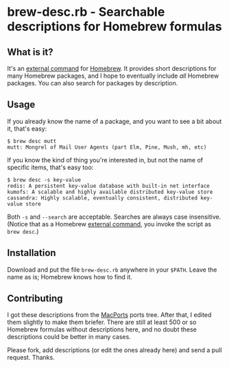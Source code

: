 # brew-desc.rb - Searchable descriptions for Homebrew formulas

## What is it?

It's an [external command](https://github.com/mxcl/homebrew/wiki/External-Commands) for [Homebrew](https://github.com/mxcl/homebrew). It provides short descriptions for many Homebrew packages, and I hope to eventually include *all* Homebrew packages. You can also search for packages by description.

## Usage

If you already know the name of a package, and you want to see a bit about it, that's easy:

    $ brew desc mutt
    mutt: Mongrel of Mail User Agents (part Elm, Pine, Mush, mh, etc)

If you know the kind of thing you're interested in, but not the name of specific items, that's easy too:

    $ brew desc -s key-value
    redis: A persistent key-value database with built-in net interface
    kumofs: A scalable and highly available distributed key-value store
    cassandra: Highly scalable, eventually consistent, distributed key-value store

Both `-s` and `--search` are acceptable. Searches are always case insensitive. (Notice that as a Homebrew [external command](https://github.com/mxcl/homebrew/wiki/External-Commands), you invoke the script as `brew desc`.)

## Installation

Download and put the file `brew-desc.rb` anywhere in your `$PATH`. Leave the name as is; Homebrew knows how to find it.

## Contributing

I got these descriptions from the [MacPorts](http://www.macports.org/) ports tree. After that, I edited them slightly to make them briefer. There are still at least 500 or so Homebrew formulas without descriptions here, and no doubt these descriptions could be better in many cases.

Please fork, add descriptions (or edit the ones already here) and send a pull request. Thanks.
